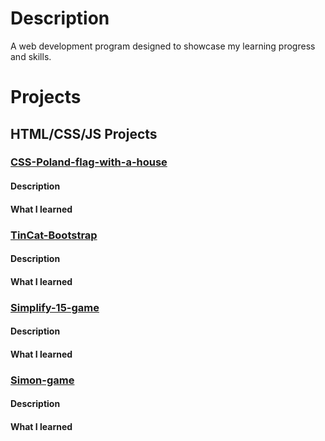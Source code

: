 # Description
A web development program designed to showcase my learning progress and skills.

# Projects 

## HTML/CSS/JS Projects

### [CSS-Poland-flag-with-a-house](https://github.com/Promatheusz/CSS-Poland-flag-with-a-house)
#### Description

#### What I learned 
### [TinCat-Bootstrap](https://github.com/Promatheusz/TinCat-Bootstrap)
#### Description

#### What I learned 
### [Simplify-15-game](https://github.com/Promatheusz/Simplify-15-game)
#### Description

#### What I learned 
### [Simon-game](https://github.com/Promatheusz/Simon-game)
#### Description

#### What I learned 